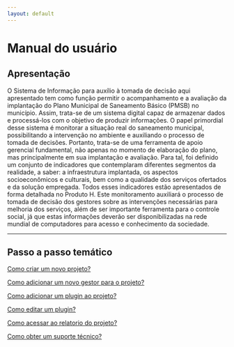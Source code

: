 ```yaml
---
layout: default
---
```


# Manual do usuário

## Apresentação

O Sistema de Informação para auxílio à tomada de decisão aqui apresentado tem como função permitir o acompanhamento e a avaliação da implantação do Plano Municipal de Saneamento Básico (PMSB) no município. Assim, trata-se de um sistema digital capaz de armazenar dados e processá-los com o objetivo de produzir informações.
O papel primordial desse sistema é monitorar a situação real do saneamento municipal, possibilitando a intervenção no ambiente e auxiliando o processo de tomada de decisões.
Portanto, trata-se de uma ferramenta de apoio gerencial fundamental, não apenas no momento de elaboração do plano, mas principalmente em sua implantação e avaliação.
Para tal, foi definido um conjunto de indicadores que contemplaram diferentes segmentos da realidade, a saber: a infraestrutura implantada, os aspectos socioeconômicos e culturais, bem como a qualidade dos serviços ofertados e da solução empregada. Todos esses indicadores estão apresentados de forma detalhada no Produto H.
Este monitoramento auxiliará o processo de tomada de decisão dos gestores sobre as intervenções necessárias para melhoria dos serviços, além de ser importante ferramenta para o controle social, já que estas informações deverão ser disponibilizadas na rede mundial de computadores para acesso e conhecimento da sociedade.
* * *
## Passo a passo temático

[Como criar um novo projeto?](projeto)

[Como adicionar um novo gestor para o projeto?](addGestor)

[Como adicionar um plugin ao projeto?](addPlugin)

[Como editar um plugin?](editPlugin)

[Como acessar ao relatorio do projeto?](goToAnalise)

[Como obter um suporte técnico?](suporteTecnico)
